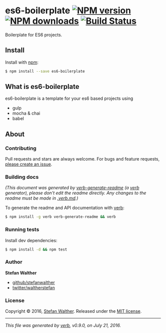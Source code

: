 # es6-boilerplate [![NPM version](https://img.shields.io/npm/v/es6-boilerplate.svg?style=flat)](https://www.npmjs.com/package/es6-boilerplate) [![NPM downloads](https://img.shields.io/npm/dm/es6-boilerplate.svg?style=flat)](https://npmjs.org/package/es6-boilerplate) [![Build Status](https://img.shields.io/travis/stefanwalther/es6-boilerplate.svg?style=flat)](https://travis-ci.org/stefanwalther/es6-boilerplate)

Boilerplate for ES6 projects.

## Install

Install with [npm](https://www.npmjs.com/):

```sh
$ npm install --save es6-boilerplate
```

## What is es6-boilerplate

es6-boilerplate is a template for your es6 based projects using

* gulp
* mocha & chai
* babel

## About

### Contributing

Pull requests and stars are always welcome. For bugs and feature requests, [please create an issue](../../issues/new).

### Building docs

_(This document was generated by [verb-generate-readme](https://github.com/verbose/verb-generate-readme) (a [verb](https://github.com/verbose/verb) generator), please don't edit the readme directly. Any changes to the readme must be made in [.verb.md](.verb.md).)_

To generate the readme and API documentation with [verb](https://github.com/verbose/verb):

```sh
$ npm install -g verb verb-generate-readme && verb
```

### Running tests

Install dev dependencies:

```sh
$ npm install -d && npm test
```

### Author

**Stefan Walther**

* [github/stefanwalther](https://github.com/stefanwalther)
* [twitter/waltherstefan](http://twitter.com/waltherstefan)

### License

Copyright © 2016, [Stefan Walther](https://github.com/stefanwalther).
Released under the [MIT license](https://github.com/stefanwalther/es6-boilerplate/blob/master/LICENSE).

***

_This file was generated by [verb](https://github.com/verbose/verb), v0.9.0, on July 21, 2016._